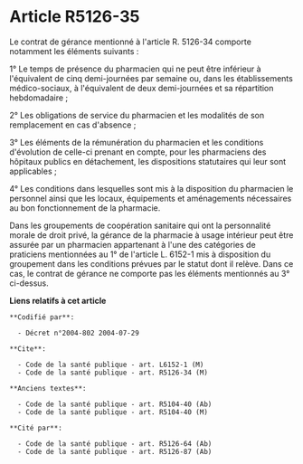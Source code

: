 # Article R5126-35

Le contrat de gérance mentionné à l'article R. 5126-34 comporte notamment les éléments suivants :

1° Le temps de présence du pharmacien qui ne peut être inférieur à l'équivalent de cinq demi-journées par semaine ou, dans
les établissements médico-sociaux, à l'équivalent de deux demi-journées et sa répartition hebdomadaire ;

2° Les obligations de service du pharmacien et les modalités de son remplacement en cas d'absence ;

3° Les éléments de la rémunération du pharmacien et les conditions d'évolution de celle-ci prenant en compte, pour les
pharmaciens des hôpitaux publics en détachement, les dispositions statutaires qui leur sont applicables ;

4° Les conditions dans lesquelles sont mis à la disposition du pharmacien le personnel ainsi que les locaux, équipements et
aménagements nécessaires au bon fonctionnement de la pharmacie.

Dans les groupements de coopération sanitaire qui ont la personnalité morale de droit privé, la gérance de la pharmacie à
usage intérieur peut être assurée par un pharmacien appartenant à l'une des catégories de praticiens mentionnées au 1° de
l'article L. 6152-1 mis à disposition du groupement dans les conditions prévues par le statut dont il relève. Dans ce cas, le
contrat de gérance ne comporte pas les éléments mentionnés au 3° ci-dessus.

**Liens relatifs à cet article**

	**Codifié par**:

	  - Décret n°2004-802 2004-07-29

	**Cite**:

	  - Code de la santé publique - art. L6152-1 (M)
	  - Code de la santé publique - art. R5126-34 (M)

	**Anciens textes**:

	  - Code de la santé publique - art. R5104-40 (Ab)
	  - Code de la santé publique - art. R5104-40 (M)

	**Cité par**:

	  - Code de la santé publique - art. R5126-64 (Ab)
	  - Code de la santé publique - art. R5126-87 (Ab)
